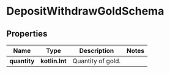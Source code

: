 
# DepositWithdrawGoldSchema

## Properties
Name | Type | Description | Notes
------------ | ------------- | ------------- | -------------
**quantity** | **kotlin.Int** | Quantity of gold. | 



